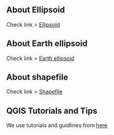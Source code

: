 ## About Ellipsoid
Check link > [Ellipsoid](https://en.wikipedia.org/wiki/Ellipsoid)

## About Earth ellipsoid
Check link > [Earth ellipsoid](https://en.wikipedia.org/wiki/Earth_ellipsoid)


## About shapefile
Check link > [Shapefile](https://en.wikipedia.org/wiki/Shapefile)




## QGIS Tutorials and Tips
We use tutorials and guidlines from [here](https://www.qgistutorials.com/en/index.html)
